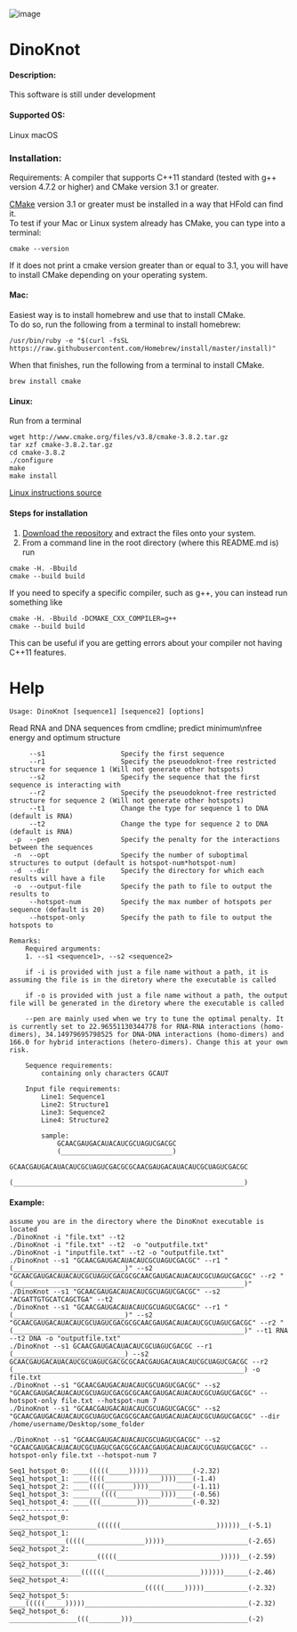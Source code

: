 ![image](https://user-images.githubusercontent.com/28453708/112767993-9160b080-8fce-11eb-98b6-906783ecb656.png)
# DinoKnot
#### Description:
This software is still under development

#### Supported OS: 
Linux 
macOS 

### Installation:  
Requirements: A compiler that supports C++11 standard (tested with g++ version 4.7.2 or higher)  and CMake version 3.1 or greater.    

[CMake](https://cmake.org/install/) version 3.1 or greater must be installed in a way that HFold can find it.    
To test if your Mac or Linux system already has CMake, you can type into a terminal:      
```
cmake --version
```
If it does not print a cmake version greater than or equal to 3.1, you will have to install CMake depending on your operating system.

#### Mac:    
Easiest way is to install homebrew and use that to install CMake.    
To do so, run the following from a terminal to install homebrew:      
```  
/usr/bin/ruby -e "$(curl -fsSL https://raw.githubusercontent.com/Homebrew/install/master/install)"   
```    
When that finishes, run the following from a terminal to install CMake.     
```   
brew install cmake   
``` 
#### Linux:    
Run from a terminal     
```
wget http://www.cmake.org/files/v3.8/cmake-3.8.2.tar.gz
tar xzf cmake-3.8.2.tar.gz
cd cmake-3.8.2
./configure
make
make install
```
[Linux instructions source](https://geeksww.com/tutorials/operating_systems/linux/installation/downloading_compiling_and_installing_cmake_on_linux.php)

#### Steps for installation   
1. [Download the repository](https://github.com/HosnaJabbari/DinoKnot/archive/master.zip) and extract the files onto your system.
2. From a command line in the root directory (where this README.md is) run
```
cmake -H. -Bbuild
cmake --build build
```   
If you need to specify a specific compiler, such as g++, you can instead run something like   
```
cmake -H. -Bbuild -DCMAKE_CXX_COMPILER=g++
cmake --build build
```   
This can be useful if you are getting errors about your compiler not having C++11 features.

Help
========================================

```
Usage: DinoKnot [sequence1] [sequence2] [options]
```

Read RNA and DNA sequences from cmdline; predict minimum\nfree energy and optimum structure

```
     --s1                   Specify the first sequence
     --r1                   Specify the pseuodoknot-free restricted structure for sequence 1 (Will not generate other hotspots)
     --s2                   Specify the sequence that the first sequence is interacting with
     --r2                   Specify the pseuodoknot-free restricted structure for sequence 2 (Will not generate other hotspots)
     --t1                   Change the type for sequence 1 to DNA (default is RNA)
     --t2                   Change the type for sequence 2 to DNA (default is RNA)
 -p  --pen                  Specify the penalty for the interactions between the sequences
 -n  --opt                  Specify the number of suboptimal structures to output (default is hotspot-num*hotspot-num)
 -d  --dir                  Specify the directory for which each results will have a file
 -o  --output-file          Specify the path to file to output the results to
     --hotspot-num          Specify the max number of hotspots per sequence (default is 20)
     --hotspot-only         Specify the path to file to output the hotspots to
```
```
Remarks:
    Required arguments: 
    1. --s1 <sequence1>, --s2 <sequence2>

    if -i is provided with just a file name without a path, it is assuming the file is in the diretory where the executable is called

    if -o is provided with just a file name without a path, the output file will be generated in the diretory where the executable is called

    --pen are mainly used when we try to tune the optimal penalty. It is currently set to 22.96551130344778 for RNA-RNA interactions (homo-dimers), 34.14979695798525 for DNA-DNA interactions (homo-dimers) and 166.0 for hybrid interactions (hetero-dimers). Change this at your own risk.

    Sequence requirements:
        containing only characters GCAUT  

    Input file requirements:
        Line1: Sequence1
        Line2: Structure1
        Line3: Sequence2
        Line4: Structure2

        sample:
            GCAACGAUGACAUACAUCGCUAGUCGACGC
            (____________________________)
            GCAACGAUGACAUACAUCGCUAGUCGACGCGCAACGAUGACAUACAUCGCUAGUCGACGC
            (__________________________________________________________)
```

#### Example:
    assume you are in the directory where the DinoKnot executable is located
    ./DinoKnot -i "file.txt" --t2
    ./DinoKnot -i "file.txt" --t2  -o "outputfile.txt"
    ./DinoKnot -i "inputfile.txt" --t2 -o "outputfile.txt"
    ./DinoKnot --s1 "GCAACGAUGACAUACAUCGCUAGUCGACGC" --r1 "(____________________________)" --s2 "GCAACGAUGACAUACAUCGCUAGUCGACGCGCAACGAUGACAUACAUCGCUAGUCGACGC" --r2 "(__________________________________________________________)"
    ./DinoKnot --s1 "GCAACGAUGACAUACAUCGCUAGUCGACGC" --s2 "ACGATTGTGCATCAGCTGA" --t2
    ./DinoKnot --s1 "GCAACGAUGACAUACAUCGCUAGUCGACGC" --r1 "(____________________________)" --s2 "GCAACGAUGACAUACAUCGCUAGUCGACGCGCAACGAUGACAUACAUCGCUAGUCGACGC" --r2 "(__________________________________________________________)" --t1 RNA --t2 DNA -o "outputfile.txt"
    ./DinoKnot --s1 GCAACGAUGACAUACAUCGCUAGUCGACGC --r1 (____________________________) --s2 GCAACGAUGACAUACAUCGCUAGUCGACGCGCAACGAUGACAUACAUCGCUAGUCGACGC --r2 (__________________________________________________________) -o file.txt
    ./DinoKnot --s1 "GCAACGAUGACAUACAUCGCUAGUCGACGC" --s2 "GCAACGAUGACAUACAUCGCUAGUCGACGCGCAACGAUGACAUACAUCGCUAGUCGACGC" --hotspot-only file.txt --hotspot-num 7
    ./DinoKnot --s1 "GCAACGAUGACAUACAUCGCUAGUCGACGC" --s2 "GCAACGAUGACAUACAUCGCUAGUCGACGCGCAACGAUGACAUACAUCGCUAGUCGACGC" --dir /home/username/Desktop/some_folder

```
./DinoKnot --s1 "GCAACGAUGACAUACAUCGCUAGUCGACGC" --s2 "GCAACGAUGACAUACAUCGCUAGUCGACGCGCAACGAUGACAUACAUCGCUAGUCGACGC" --hotspot-only file.txt --hotspot-num 7

Seq1_hotspot_0: ____(((((_____)))))___________(-2.32)
Seq1_hotspot_1: ____((((______________))))____(-1.4)
Seq1_hotspot_2: ____((((_______))))___________(-1.11)
Seq1_hotspot_3: _______((((___________))))____(-0.56)
Seq1_hotspot_4: ____(((_________)))___________(-0.32)
---------------
Seq2_hotspot_0: ______________________((((((________________________))))))__(-5.1)
Seq2_hotspot_1: ______________(((((_______________)))))_____________________(-2.65)
Seq2_hotspot_2: ______________________(((((__________________________)))))__(-2.59)
Seq2_hotspot_3: __________________((((((________________________))))))______(-2.46)
Seq2_hotspot_4: __________________________________(((((_____)))))___________(-2.32)
Seq2_hotspot_5: ____(((((_____)))))_________________________________________(-2.32)
Seq2_hotspot_6: _________________(((________)))_____________________________(-2)

```

